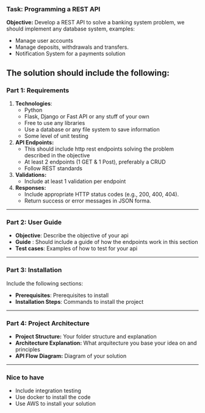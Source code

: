 ### Task: Programming a REST API

**Objective:** Develop a REST API to solve a banking system problem, we should implement any database system, examples:

 - Manage user accounts
 - Manage  deposits, withdrawals and transfers.
 - Notification System for a payments solution

The solution should include the following:
----------
### Part 1: Requirements

1. **Technologies**:
	 - Python
	 - Flask, Django or Fast API or any stuff of your own
	 - Free to use any libraries
	 - Use a database or any file system to save information
	 - Some level of unit testing
2. **API Endpoints:** 
    - This should include http rest endpoints solving the problem described in the objective
    - At least 2 endpoints (1 GET & 1 Post), preferably a CRUD
    - Follow  REST standards 
3.  **Validations:**
    - Include at least 1 validation per endpoint
4.  **Responses:**
    -  Include appropriate HTTP status codes (e.g., 200, 400, 404).
    - Return success or error messages in JSON forma.
  
----------

### Part 2: User Guide

-   **Objective**: Describe the objective of your api
- **Guide** : Should include a guide of how the endpoints work in this section
- **Test cases**: Examples of how to test for your api 

----------

### Part 3: Installation
Include the following sections:

 - **Prerequisites**: Prerequisites to install
 - **Installation Steps**: Commands to install the project

----------

### Part 4: Project Architecture

 - **Project Structure:** Your folder structure and explanation
 - **Architecture Explanation:** What arquitecture you base your idea on and principles
 - **API Flow Diagram:** Diagram of your solution

----------

### Nice to have

 - Include integration testing
 - Use docker to install the code
 - Use AWS to install your solution

